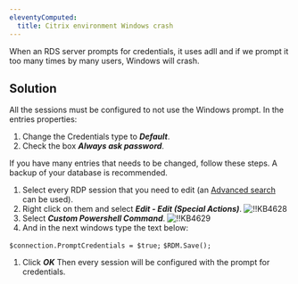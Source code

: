 ```yaml
---
eleventyComputed:
  title: Citrix environment Windows crash
---
```

When an RDS server prompts for credentials, it uses adll and if we prompt it too many times by many users, Windows will crash.
## Solution
All the sessions must be configured to not use the Windows prompt. In the entries properties:
1. Change the Credentials type to ***Default***.
1. Check the box ***Always ask password***.

If you have many entries that needs to be changed, follow these steps. A backup of your database is recommended.

1. Select every RDP session that you need to edit (an [Advanced search](/rdm/windows/commands/view/panels/search/advanced/) can be used).
1. Right click on them and select ***Edit - Edit (Special Actions)***.
![!!KB4628](https://cdnweb.devolutions.net/docs/en/kb/KB4628.png)
1. Select ***Custom Powershell Command***.
![!!KB4629](https://cdnweb.devolutions.net/docs/en/kb/KB4629.png)
1. And in the next windows type the text below:

`$connection.PromptCredentials = $true;`
`$RDM.Save();`
1. Click ***OK*** Then every session will be configured with the prompt for credentials.
